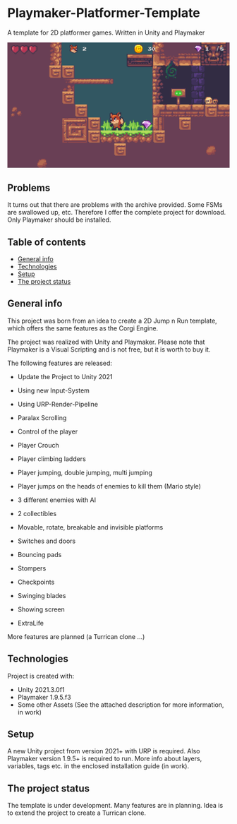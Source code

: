 # Playmaker-Platformer-Template
A template for 2D platformer games. Written in Unity and Playmaker

![Screenshot](https://github.com/RalfGeiger/Playmaker-Platformer-Template/blob/main/Playmaker-Platformer-Template.PNG)

## Problems  
It turns out that there are problems with the archive provided. Some FSMs are swallowed up, etc. Therefore I offer the complete project for download. Only Playmaker should be installed.

## Table of contents
* [General info](#general-info)
* [Technologies](#technologies)
* [Setup](#setup)
* [The project status](#The-project-status)

## General info
This project was born from an idea to create a 2D Jump n Run template, which offers the same features as the Corgi Engine.  

The project was realized with Unity and Playmaker. Please note that Playmaker is a Visual Scripting and is not free, but it is worth to buy it. 

The following features are released:
* Update the Project to Unity 2021
* Using new Input-System
* Using URP-Render-Pipeline

* Paralax Scrolling
* Control of the player
* Player Crouch
* Player climbing ladders
* Player jumping, double jumping, multi jumping
* Player jumps on the heads of enemies to kill them (Mario style)
* 3 different enemies with AI
* 2 collectibles
* Movable, rotate, breakable and invisible platforms
* Switches and doors
* Bouncing pads
* Stompers
* Checkpoints
* Swinging blades
* Showing screen
* ExtraLife

More features are planned (a Turrican clone ...)

	
## Technologies
Project is created with:
* Unity 2021.3.0f1 
* Playmaker 1.9.5.f3
* Some other Assets (See the attached description for more information, in work)
	
## Setup
A new Unity project from version 2021+ with URP is required. Also Playmaker version 1.9.5+ is required to run. More info about layers, variables, tags etc. in the enclosed installation guide (in work).

## The project status
The template is under development. Many features are in planning. Idea is to extend the project to create a Turrican clone. 
